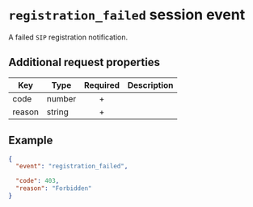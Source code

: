 # `registration_failed` session event

A failed `SIP` registration notification.

## Additional request properties

| Key | Type | Required | Description |
| --- | --- | :---: | --- |
| code | number | + | |
| reason | string | + | |

## Example

```json
{
  "event": "registration_failed",

  "code": 403,
  "reason": "Forbidden"
}
```
